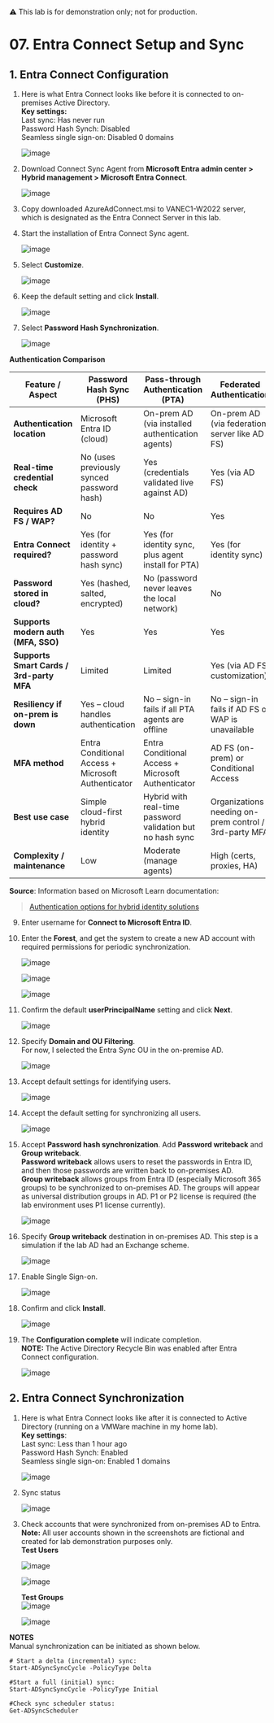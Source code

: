 ⚠️ This lab is for demonstration only; not for production.

# 07. Entra Connect Setup and Sync

## 1. Entra Connect Configuration

1. Here is what Entra Connect looks like before it is connected to on-premises Active Directory.  
   **Key settings:**  
   Last sync: Has never run  
   Password Hash Synch: Disabled  
   Seamless single sign-on: Disabled 0 domains  
   
    ![image](https://github.com/user-attachments/assets/42e4d055-3ad1-42a7-b2ee-76242292afda)


3. Download Connect Sync Agent from **Microsoft Entra admin center > Hybrid management > Microsoft Entra Connect**.

   ![image](https://github.com/user-attachments/assets/2eae65cc-08c0-4450-bfe1-cd0b381bb954)

4. Copy downloaded AzureAdConnect.msi to VANEC1-W2022 server, which is designated as the Entra Connect Server in this lab.

5. Start the installation of Entra Connect Sync agent.

   ![image](https://github.com/user-attachments/assets/f9759dbd-b4fd-41a1-8cd2-df11ab94aad2)

6. Select **Customize**.

   ![image](https://github.com/user-attachments/assets/d87419c0-5aa8-4cf9-ab17-f11fc50ee9f1)

7. Keep the default setting and click **Install**.
      
   ![image](https://github.com/user-attachments/assets/2024cb1b-14b4-4e4c-83ea-63681c128021)
   
8. Select **Password Hash Synchronization**.

   ![image](https://github.com/user-attachments/assets/359e649a-a800-4f03-b73b-a85fc9985b5f)

**Authentication Comparison** 

| Feature / Aspect                         | Password Hash Sync (PHS)                                       | Pass-through Authentication (PTA)                                | Federated Authentication                                          |
|------------------------------------------|----------------------------------------------------------------|------------------------------------------------------------------|------------------------------------------------------------------|
| **Authentication location**              | Microsoft Entra ID (cloud)                                     | On-prem AD (via installed authentication agents)                 | On-prem AD (via federation server like AD FS)                    |
| **Real-time credential check**           | No (uses previously synced password hash)                    | Yes (credentials validated live against AD)                    | Yes (via AD FS)                                               |
| **Requires AD FS / WAP?**                | No                                                           | No                                                             | Yes                                                           |
| **Entra Connect required?**              | Yes (for identity + password hash sync)                      | Yes (for identity sync, plus agent install for PTA)            | Yes (for identity sync)                                       |
| **Password stored in cloud?**            | Yes (hashed, salted, encrypted)                              | No (password never leaves the local network)                   | No                                                            |
| **Supports modern auth (MFA, SSO)**      | Yes                                                          | Yes                                                            | Yes                                                           |
| **Supports Smart Cards / 3rd-party MFA** | Limited                                                      | Limited                                                        | Yes (via AD FS customization)                                 |
| **Resiliency if on-prem is down**        | Yes – cloud handles authentication                           | No – sign-in fails if all PTA agents are offline               | No – sign-in fails if AD FS or WAP is unavailable             |
| **MFA method**                           | Entra Conditional Access + Microsoft Authenticator             | Entra Conditional Access + Microsoft Authenticator               | AD FS (on-prem) or Conditional Access                            |
| **Best use case**                        | Simple cloud-first hybrid identity                             | Hybrid with real-time password validation but no hash sync       | Organizations needing on-prem control / 3rd-party MFA            |
| **Complexity / maintenance**             | Low                                                          | Moderate (manage agents)                                       | High (certs, proxies, HA)                                     |

  **Source**: Information based on Microsoft Learn documentation:  
> [Authentication options for hybrid identity solutions](https://learn.microsoft.com/en-us/azure/active-directory/hybrid/choose-ad-authn)


9. Enter username for **Connect to Microsoft Entra ID**.

10. Enter the **Forest**, and get the system to create a new AD account with required permissions for periodic synchronization.  

    ![image](https://github.com/user-attachments/assets/c607a3e9-5e6f-45c7-a67e-96d159a114f6)

    ![image](https://github.com/user-attachments/assets/4e052734-a310-490a-8342-d1dff7206723)

    ![image](https://github.com/user-attachments/assets/51483c64-16ea-464c-9fbb-f7b11e5f4abb)

11. Confirm the default **userPrincipalName** setting and click **Next**.  

    ![image](https://github.com/user-attachments/assets/81790218-0e50-4120-879b-5c1875896281)

12. Specify **Domain and OU Filtering**.  
    For now, I selected the Entra Sync OU in the on-premise AD.
    
    ![image](https://github.com/user-attachments/assets/45d8112e-6e8c-4795-9b13-b7c9aec7345a)

14. Accept default settings for identifying users.  

    ![image](https://github.com/user-attachments/assets/2495b7d2-b33c-4b69-a773-7f8e4f12ca65)

15. Accept the default setting for synchronizing all users.  

    ![image](https://github.com/user-attachments/assets/05292185-7cdb-4e34-99e6-be4631b204a4)

16. Accept **Password hash synchronization**.  Add **Password writeback** and **Group writeback**.  
    **Password writeback** allows users to reset the passwords in Entra ID, and then those passwords are written back to on-premises AD.  
    **Group writeback** allows groups from Entra ID (especially Microsoft 365 groups) to be synchronized to on-premises AD. The groups will appear as universal distribution groups in AD.  P1 or P2 license is required (the lab environment uses P1 license currently).

    ![image](https://github.com/user-attachments/assets/cb2c7e6a-d19d-406e-8b7f-bc50bfe91f17)

17. Specify **Group writeback** destination in on-premises AD. This step is a simulation if the lab AD had an Exchange scheme.  

     ![image](https://github.com/user-attachments/assets/1c841f5d-e2b4-469b-a7aa-a062ba358cf4)

18. Enable Single Sign-on.  

     ![image](https://github.com/user-attachments/assets/9add61b3-5ea7-4679-9b5a-0ae12cf62931)

19. Confirm and click **Install**.  

     ![image](https://github.com/user-attachments/assets/07599690-0108-42e7-977d-7c989c5022b0)

20. The **Configuration complete** will indicate completion.  
    **NOTE:** The Active Directory Recycle Bin was enabled after Entra Connect configuration.

    ![image](https://github.com/user-attachments/assets/f6241b7e-e55f-46b1-bcea-54e6daa1e62f)

## 2. Entra Connect Synchronization

1. Here is what Entra Connect looks like after it is connected to Active Directory (running on a VMWare machine in my home lab).  
   **Key settings**:  
   Last sync: Less than 1 hour ago  
   Password Hash Synch: Enabled  
   Seamless single sign-on: Enabled 1 domains  
   

    ![image](https://github.com/user-attachments/assets/ab179ce0-4b0f-43b6-b155-481e6991ac93)

2. Sync status

     ![image](https://github.com/user-attachments/assets/8ac94978-15db-42e8-9c26-6ef2ce2d51db)

3. Check accounts that were synchronized from on-premises AD to Entra.  
   **Note:** All user accounts shown in the screenshots are fictional and created for lab demonstration purposes only.  
   **Test Users**  

     ![image](https://github.com/user-attachments/assets/0c7afb94-96da-4ed5-86ce-ea493fd724fd)

     ![image](https://github.com/user-attachments/assets/ddd2e3da-d328-401c-a693-6ad64c69a039)

   **Test Groups**  
     ![image](https://github.com/user-attachments/assets/e333d0ee-5606-4e05-b3fa-45119309cc35)

     ![image](https://github.com/user-attachments/assets/348b293e-48de-44e7-a685-3c0733c11c97)


**NOTES**  
Manual synchronization can be initiated as shown below.

```
# Start a delta (incremental) sync:
Start-ADSyncSyncCycle -PolicyType Delta

#Start a full (initial) sync:
Start-ADSyncSyncCycle -PolicyType Initial

#Check sync scheduler status:
Get-ADSyncScheduler
```
